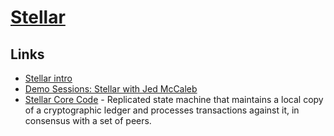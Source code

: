 # [Stellar](https://www.stellar.org)

## Links

- [Stellar intro](https://stripe.com/blog/stellar)
- [Demo Sessions: Stellar with Jed McCaleb](https://www.youtube.com/watch?v=GIMOrsPxlZg)
- [Stellar Core Code](https://github.com/stellar/stellar-core) - Replicated state machine that maintains a local copy of a cryptographic ledger and processes transactions against it, in consensus with a set of peers.
